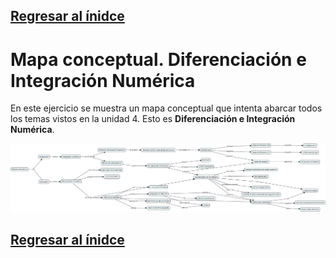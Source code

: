 ## [Regresar al ínidce](https://github.com/neto-riga/metodos_numericos_2/blob/main/portafolio.md#índice)

# Mapa conceptual. Diferenciación e Integración Numérica

En este ejercicio se muestra un mapa conceptual que intenta abarcar todos los temas vistos en la unidad 4. Esto es **Diferenciación e Integración Numérica**.

<div class="img-container">
<center>
<img src="Mapa4.jpg"
     alt="Logo"
     style="width:1000px; text-align:"center";" />
</center>
</div>

## [Regresar al ínidce](https://github.com/neto-riga/metodos_numericos_2/blob/main/portafolio.md#índice)
